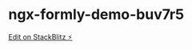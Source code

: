 # ngx-formly-demo-buv7r5

[Edit on StackBlitz ⚡️](https://stackblitz.com/edit/ngx-formly-demo-buv7r5)